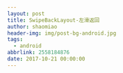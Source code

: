 ```yaml
---
layout: post
title: SwipeBackLayout-左滑返回
author: shaomiao
header-img: img/post-bg-android.jpg
tags:
  - android
abbrlink: 2558184876
date: 2017-10-21 00:00:00
---
```


